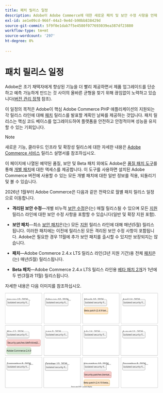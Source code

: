 ```yaml
---
title: 패치 릴리스 일정
description: Adobe이 Adobe Commerce에 대한 새로운 패치 및 보안 수정 사항을 언제 발표할지 알아봅니다.
exl-id: ae1e09cd-966f-44a3-9e4d-b90bb838429d
source-git-commit: 5f9f0e1dab7f5e4580f077693039ea387df23880
workflow-type: tm+mt
source-wordcount: '297'
ht-degree: 0%

---
```



# 패치 릴리스 일정

Adobe은 조기 채택자에게 향상된 기능을 더 빨리 제공하면서 제품 업그레이드를 단순하고 예측 가능하게 만드는 것 사이의 올바른 균형을 찾기 위해 끊임없이 노력하고 있습니다([버전 관리 정책](versioning-policy.md) 참조).

이 일정의 목적은 Adobe이 핵심 Adobe Commerce PHP 애플리케이션의 지원되는 각 릴리스 라인에 대해 [패치](versioning-policy.md#patch-release) 릴리스를 발표할 계획인 날짜를 제공하는 것입니다. 패치 릴리스는 핵심 코드 베이스를 업그레이드하여 플랫폼을 안전하고 안정적이며 성능을 유지할 수 있는 기회입니다.

>[!NOTE]
>
>새로운 기능, 클라우드 인프라 및 확장성 릴리스에 대한 자세한 내용은 [Adobe Commerce 서비스](https://experienceleague.adobe.com/ko/docs/commerce/user-guides/release-information/release-notes-all) 릴리스 설명서를 참조하십시오.

이 페이지에 나열된 예약된 품질, 보안 및 Beta 패치 외에도 Adobe은 [품질 패치 도구](versioning-policy.md#individual-patch)를 통해 [개별 패치](../tools/quality-patches-tool/usage.md)에 대한 액세스를 제공합니다. 이 도구를 사용하면 설치된 Adobe Commerce 버전에 사용할 수 있는 모든 개별 패치에 대한 일반 정보를 적용, 되돌리기 및 볼 수 있습니다.

2026년 1월부터 Adobe Commerce은 다음과 같은 전략으로 월별 패치 릴리스 일정으로 이동합니다.

- **격리된 보안 수정**—개별 비누적 [보안 수정](versioning-policy.md#isolated-patch)은(는) 매월 릴리스될 수 있으며 모든 [지원](lifecycle-policy.md) 릴리스 라인에 대한 보안 수정 사항을 포함할 수 있습니다(일반 및 확장 지원 포함).

- **보안 패치**—최소 [보안 패치](versioning-policy.md#security-patch-release)은(는) 모든 [지원](lifecycle-policy.md) 릴리스 라인에 대해 매년(5월) 릴리스됩니다. 이러한 패치에는 이전에 릴리스된 모든 격리된 보안 수정 사항이 포함됩니다. Adobe은 필요한 경우 11월에 추가 보안 패치를 출시할 수 있지만 보장되지는 않습니다.

- **패치**—Adobe Commerce 2.4.x LTS 릴리스 라인(3년 지원 기간)용 전체 [패치](versioning-policy.md#patch-release)은(는) 매년(5월) 릴리스됩니다.

- **Beta 패치**—Adobe Commerce 2.4.x LTS 릴리스 라인용 [베타 패치 2개](versioning-policy.md#beta-patch-release)가 1년에 두 번(3월과 11월) 릴리스됩니다.

자세한 내용은 다음 이미지를 참조하십시오.

![2026 Adobe Commerce 릴리스 일정](../assets/release/release-calendar.drawio.svg)
